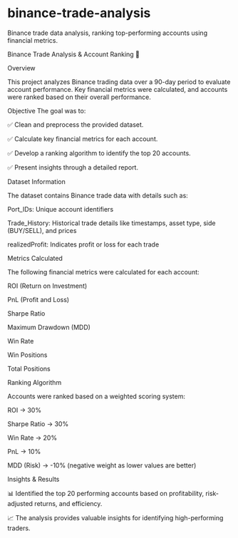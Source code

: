 # binance-trade-analysis
Binance trade data analysis, ranking top-performing accounts using financial metrics.

Binance Trade Analysis & Account Ranking 🚀

Overview

This project analyzes Binance trading data over a 90-day period to evaluate account performance. Key financial metrics were calculated, and accounts were ranked based on their overall performance.

Objective
The goal was to:

✅ Clean and preprocess the provided dataset.

✅ Calculate key financial metrics for each account.

✅ Develop a ranking algorithm to identify the top 20 accounts.

✅ Present insights through a detailed report.

Dataset Information

The dataset contains Binance trade data with details such as:

Port_IDs: Unique account identifiers

Trade_History: Historical trade details like timestamps, asset type, side (BUY/SELL), and prices

realizedProfit: Indicates profit or loss for each trade

Metrics Calculated

The following financial metrics were calculated for each account:

ROI (Return on Investment)

PnL (Profit and Loss)

Sharpe Ratio

Maximum Drawdown (MDD)

Win Rate

Win Positions

Total Positions

Ranking Algorithm

Accounts were ranked based on a weighted scoring system:

ROI → 30%

Sharpe Ratio → 30%

Win Rate → 20%

PnL → 10%

MDD (Risk) → -10% (negative weight as lower values are better)


Insights & Results

📊 Identified the top 20 performing accounts based on profitability, risk-adjusted returns, and efficiency.

📈 The analysis provides valuable insights for identifying high-performing traders.
